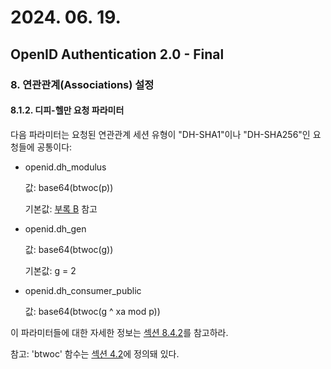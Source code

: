 # 2024. 06. 19.

## OpenID Authentication 2.0 - Final

### 8. 연관관계(Associations) 설정

#### 8.1.2. 디피-헬만 요청 파라미터

다음 파라미터는 요청된 연관관계 세션 유형이 "DH-SHA1"이나 "DH-SHA256"인 요청들에 공통이다:

* openid.dh_modulus

  값: base64(btwoc(p))

  기본값: [부록 B][oidc-appendix-b] 참고

* openid.dh_gen

  값: base64(btwoc(g))

  기본값: g = 2

* openid.dh_consumer_public

  값: base64(btwoc(g ^ xa mod p))

이 파라미터들에 대한 자세한 정보는 [섹션 8.4.2][oidc-section-8-4-2]를 참고하라.

참고: 'btwoc' 함수는 [섹션 4.2][oidc-section-4.2]에 정의돼 있다.



[oidc-appendix-b]: https://openid.net/specs/openid-authentication-2_0.html#pvalue
[oidc-section-8-4-2]: https://openid.net/specs/openid-authentication-2_0.html#dh_sessions
[oidc-section-4.2]: https://openid.net/specs/openid-authentication-2_0.html#btwoc